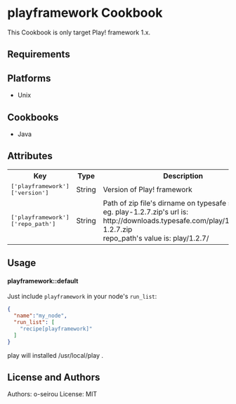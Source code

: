 playframework Cookbook
======================
This Cookbook is only target Play! framework 1.x.

Requirements
------------

## Platforms

* Unix

## Cookbooks

* Java

Attributes
----------

<table>
  <tr>
    <th>Key</th>
    <th>Type</th>
    <th>Description</th>
    <th>Default</th>
  </tr>
  <tr>
    <td><tt>['playframework']['version']</tt></td>
    <td>String</td>
    <td>Version of Play! framework</td>
    <td><tt>1.2.7</tt></td>
  </tr>
  <tr>
    <td><tt>['playframework']['repo_path']</tt></td>
    <td>String</td>
    <td>
		Path of zip file's dirname on typesafe site.<br>
		eg.
			play-1.2.7.zip's url is: http://downloads.typesafe.com/play/1.2.7/play-1.2.7.zip<br>
			repo_path's value is: play/1.2.7/
	</td>
    <td><tt>1.2.7</tt></td>
  </tr>
</table>

Usage
-----
#### playframework::default

Just include `playframework` in your node's `run_list`:

```json
{
  "name":"my_node",
  "run_list": [
    "recipe[playframework]"
  ]
}
```

play will installed /usr/local/play .

License and Authors
-------------------
Authors: o-seirou
License: MIT
